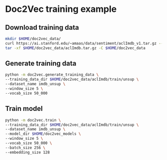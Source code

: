 # Doc2Vec training example

## Download training data

```bash
mkdir $HOME/doc2vec_data/
curl https://ai.stanford.edu/~amaas/data/sentiment/aclImdb_v1.tar.gz --output $HOME/doc2vec_data/aclImdb.tar.gz
tar -xf $HOME/doc2vec_data/aclImdb.tar.gz -C $HOME/doc2vec_data
```

## Generate training data

```bash
python -m doc2vec.generate_training_data \
--training_data_dir $HOME/doc2vec_data/aclImdb/train/unsup \
--dataset_name imdb_unsup \
--window_size 5 \
--vocab_size 50_000
```

## Train model

```bash
python -m doc2vec.train \
--training_data_dir $HOME/doc2vec_data/aclImdb/train/unsup \
--dataset_name imdb_unsup \
--model_dir $HOME/doc2vec_models \
--window_size 5 \
--vocab_size 50_000 \
--batch_size 256 \
--embedding_size 128
```
